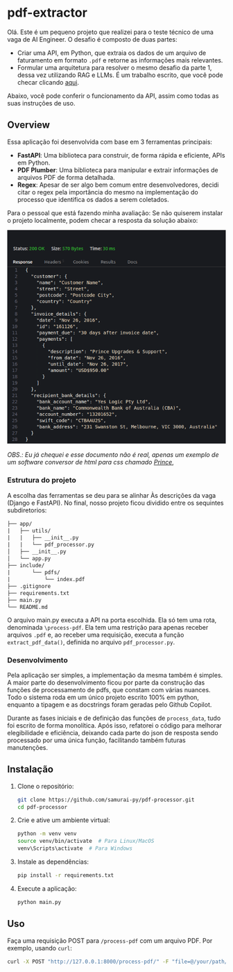 # pdf-extractor

Olá. Este é um pequeno projeto que realizei para o teste técnico de uma vaga de AI Engineer. O desafio é composto de duas partes:

- Criar uma API, em Python, que extraia os dados de um arquivo de faturamento em formato ```.pdf``` e retorne as informações mais relevantes.
- Formular uma arquitetura para resolver o mesmo desafio da parte 1, dessa vez utilizando RAG e LLMs. É um trabalho escrito, que você pode checar clicando [aqui](/include/case2/extracting-pdf-data-with-llms-and-rag.md).

Abaixo, você pode conferir o funcionamento da API, assim como todas as suas instruções de uso.

## Overview

Essa aplicação foi desenvolvida com base em 3 ferramentas principais:

- **FastAPI**: Uma biblioteca para construir, de forma rápida e eficiente, APIs em Python.
- **PDF Plumber**: Uma biblioteca para manipular e extrair informações de arquivos PDF de forma detalhada.
- **Regex**: Apesar de ser algo bem comum entre desenvolvedores, decidi citar o regex pela importância do mesmo na implementação do processo que identifica os dados a serem coletados.

Para o pessoal que está fazendo minha avaliação: Se não quiserem instalar o projeto localmente, podem checar a resposta da solução abaixo:

![Alt text](include/images/api_response.png?raw=true)

*OBS.: Eu já chequei e esse documento não é real, apenas um exemplo de um software conversor de html para css chamado [Prince](https://www.princexml.com/)*,

### Estrutura do projeto

A escolha das ferramentas se deu para se alinhar Às descrições da vaga (Django e FastAPI). No final, nosso projeto ficou dividido entre os sequintes subdiretorios:

```pdf_processor/
├── app/
|   ├── utils/
|   |   ├── __init__.py
|   |   └── pdf_processor.py
│   ├── __init__.py
│   └── app.py
├── include/
|       └── pdfs/
|           └── index.pdf
├── .gitignore
├── requirements.txt
├── main.py
└── README.md
```

O arquivo main.py executa a API na porta escolhida. Ela só tem uma rota, denominada ```\process-pdf```. Ela tem uma restrição para apenas receber arquivos ```.pdf``` e, ao receber uma requisição, executa a função ```extract_pdf_data()```, definida no arquivo ```pdf_processor.py```.

### Desenvolvimento

Pela aplicação ser simples, a implementação da mesma também é simples. A maior parte do desenvolvimento ficou por parte da construção das funções de processamento de pdfs, que constam com várias nuances. Todo o sistema roda em um único projeto escrito 100% em python, enquanto a tipagem e as docstrings foram geradas pelo Github Copilot.

Durante as fases iniciais e de definição das funções de ```process_data```,  tudo foi escrito de forma monolítica. Após isso, refatorei o código para melhorar elegibilidade e eficiência, deixando cada parte do json de resposta sendo processado por uma única função, facilitando também futuras manutenções.

## Instalação

1. Clone o repositório:
    ```bash
    git clone https://github.com/samurai-py/pdf-processor.git
    cd pdf-processor
    ```

2. Crie e ative um ambiente virtual:
    ```bash
    python -m venv venv
    source venv/bin/activate  # Para Linux/MacOS
    venv\Scripts\activate  # Para Windows
    ```

3. Instale as dependências:
    ```bash
    pip install -r requirements.txt
    ```

4. Execute a aplicação:
    ```bash
    python main.py
    ```

## Uso

Faça uma requisição POST para `/process-pdf` com um arquivo PDF. Por exemplo, usando `curl`:
```bash
curl -X POST "http://127.0.0.1:8000/process-pdf/" -F "file=@/your/path/to-file/index.pdf"
```

